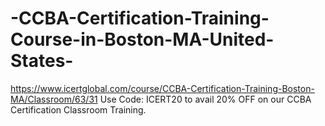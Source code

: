 # -CCBA-Certification-Training-Course-in-Boston-MA-United-States-
https://www.icertglobal.com/course/CCBA-Certification-Training-Boston-MA/Classroom/63/31             Use Code: ICERT20 to avail 20% OFF on our CCBA Certification Classroom Training.
